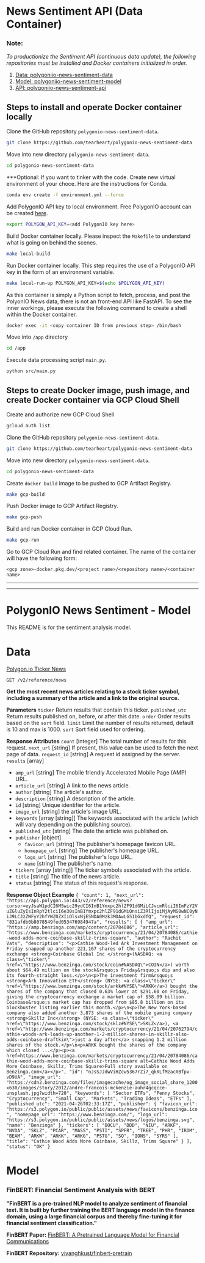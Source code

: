 # News Sentiment API (Data Container)

### Note:
*To productionize the Sentiment API (continuous data update), the following repositories must be installed and Docker containers initialized in order.*

1. [Data: polygoniio-news-sentiment-data](https://github.com/tearheart/polygonio-news-sentiment-data)
2. [Model: polygoniio-news-sentiment-model](https://github.com/tearheart/polygonio-news-sentiment-model)
3. [API: polygoniio-news-sentiment-api](https://github.com/tearheart/polygonio-news-sentiment-api)

## Steps to install and operate Docker container locally
Clone the GitHub repository `polygonio-news-sentiment-data`.
``` bash
git clone https://github.com/tearheart/polygonio-news-sentiment-data
```

Move into new directory `polygonio-news-sentiment-data`.
``` bash
cd polygonio-news-sentiment-data
```

***Optional: If you want to tinker with the code.  Create new virtual environment of your choce.  Here are the instructions for Conda.
``` bash
conda env create -f environment.yml --force
```

Add PolygonIO API key to local environment.  Free PolygonIO account can be created [here](https://polygon.io/).
``` bash
export POLYGON_API_KEY=<add PolygonIO key here>
```

Build Docker container locally.  Please inspect the `Makefile` to understand what is going on behind the scenes.
``` bash
make local-build
```

Run Docker container locally. This step requires the use of a PolygonIO API key in the form of an environment variable.
``` bash
make local-run-up POLYGON_API_KEY=$(echo $POLYGON_API_KEY)
```

As this container is simply a Python script to fetch, process, and post the PolyonIO News data, there is not an front-end API like FastAPI.  To see the inner workings, please execute the following command to create a shell within the Docker container.
``` bash
docker exec -it <copy container ID from previous step> /bin/bash
```

Move into `/app` directory
``` bash
cd /app
```

Execute data processing script `main.py`.
``` bash
python src/main.py
```

## Steps to create Docker image, push image, and create Docker container via GCP Cloud Shell
Create and authorize new GCP Cloud Shell
``` bash
gcloud auth list
```

Clone the GitHub repository `polygonio-news-sentiment-data`.
``` bash
git clone https://github.com/tearheart/polygonio-news-sentiment-data
```

Move into new directory `polygonio-news-sentiment-data`.
``` bash
cd polygonio-news-sentiment-data
```

Create `docker build` image to be pushed to GCP Artifact Registry.
``` bash
make gcp-build
```

Push Docker image to GCP Artifact Registry.
``` bash
make gcp-push
```

Build and run Docker container in GCP Cloud Run.
``` bash
make gcp-run
```

Go to GCP Cloud Run and find related container.  The name of the container will have the following form: 

```<gcp zone>-docker.pkg.dev/<project name>/<repository name>/<container name>```

---
---

# PolygonIO News Sentiment - Model

This README is for the sentiment analysis model.

# Data
[Polygon.io Ticker News](https://polygon.io/docs/stocks/get_v2_reference_news)

`GET /v2/reference/news`

**Get the most recent news articles relating to a stock ticker symbol, including a summary of the article and a link to the original source.**

**Parameters**
`ticker` Return results that contain this ticker.
`published_utc` Return results published on, before, or after this date.
`order` Order results based on the `sort` field.
`limit` Limit the number of results returned, default is 10 and max is 1000.
`sort` Sort field used for ordering.

**Response Attributes**
`count` [integer] The total number of results for this request.
`next_url` [string] If present, this value can be used to fetch the next page of data.
`request_id` [string] A request id assigned by the server.
`results` [array]
- `amp_url` [string] The mobile friendly Accelerated Mobile Page (AMP) URL.
- `article_url` [string] A link to the news article.
- `author` [string] The article's author.
- `description` [string] A description of the article.
- `id` [string] Unique identifier for the article.
- `image_url` [string] the article's image URL.
- `keywords` [array [string]] The keywords associated with the article (which will vary depending on the publishing source).
- `published_utc` [string] The date the article was published on.
- `publisher` [object]
    - `favicon_url` [string] The publisher's homepage favicon URL.
    - `homepage_url` [string] The publisher's homepage URL.
    - `logo_url` [string] The publisher's logo URL.
    - `name` [string] The publisher's name.
- `tickers` [array [string]] The ticker symbols associated with the article.
- `title` [string] The title of the news article.
- `status` [string] The status of this request's response.

**Response Object Example**
`
{
 "count": 1,
 "next_url": "https://api.polygon.io:443/v2/reference/news?cursor=eyJsaW1pdCI6MSwic29ydCI6InB1Ymxpc2hlZF91dGMiLCJvcmRlciI6ImFzY2VuZGluZyIsInRpY2tlciI6e30sInB1Ymxpc2hlZF91dGMiOnsiZ3RlIjoiMjAyMS0wNC0yNiJ9LCJzZWFyY2hfYWZ0ZXIiOlsxNjE5NDA0Mzk3MDAwLG51bGxdfQ",
 "request_id": "831afdb0b8078549fed053476984947a",
 "results": [
  {
   "amp_url": "https://amp.benzinga.com/amp/content/20784086",
   "article_url": "https://www.benzinga.com/markets/cryptocurrency/21/04/20784086/cathie-wood-adds-more-coinbase-skillz-trims-square",
   "author": "Rachit Vats",
   "description": "<p>Cathie Wood-led Ark Investment Management on Friday snapped up another 221,167 shares of the cryptocurrency exchange <strong>Coinbase Global Inc </strong>(NASDAQ: <a class=\"ticker\" href=\"https://www.benzinga.com/stock/coin#NASDAQ\">COIN</a>) worth about $64.49 million on the stock&rsquo;s Friday&rsquo;s dip and also its fourth-straight loss.</p>\n<p>The investment firm&rsquo;s <strong>Ark Innovation ETF</strong> (NYSE: <a class=\"ticker\" href=\"https://www.benzinga.com/stock/arkk#NYSE\">ARKK</a>) bought the shares of the company that closed 0.63% lower at $291.60 on Friday, giving the cryptocurrency exchange a market cap of $58.09 billion. Coinbase&rsquo;s market cap has dropped from $85.8 billion on its blockbuster listing earlier this month.</p>\n<p>The New York-based company also added another 3,873 shares of the mobile gaming company <strong>Skillz Inc</strong> (NYSE: <a class=\"ticker\" href=\"https://www.benzinga.com/stock/sklz#NYSE\">SKLZ</a>), <a href=\"http://www.benzinga.com/markets/cryptocurrency/21/04/20762794/cathie-woods-ark-loads-up-another-1-2-million-shares-in-skillz-also-adds-coinbase-draftkin\">just a day after</a> snapping 1.2 million shares of the stock.</p>\n<p>ARKK bought the shares of the company which closed ...</p><p><a href=https://www.benzinga.com/markets/cryptocurrency/21/04/20784086/cathie-wood-adds-more-coinbase-skillz-trims-square alt=Cathie Wood Adds More Coinbase, Skillz, Trims Square>Full story available on Benzinga.com</a></p>",
   "id": "nJsSJJdwViHZcw5367rZi7_qkXLfMzacXBfpv-vD9UA",
   "image_url": "https://cdn2.benzinga.com/files/imagecache/og_image_social_share_1200x630/images/story/2012/andre-francois-mckenzie-auhr4gcqcce-unsplash.jpg?width=720",
   "keywords": [
    "Sector ETFs",
    "Penny Stocks",
    "Cryptocurrency",
    "Small Cap",
    "Markets",
    "Trading Ideas",
    "ETFs"
   ],
   "published_utc": "2021-04-26T02:33:17Z",
   "publisher": {
    "favicon_url": "https://s3.polygon.io/public/public/assets/news/favicons/benzinga.ico",
    "homepage_url": "https://www.benzinga.com/",
    "logo_url": "https://s3.polygon.io/public/public/assets/news/logos/benzinga.svg",
    "name": "Benzinga"
   },
   "tickers": [
    "DOCU",
    "DDD",
    "NIU",
    "ARKF",
    "NVDA",
    "SKLZ",
    "PCAR",
    "MASS",
    "PSTI",
    "SPFR",
    "TREE",
    "PHR",
    "IRDM",
    "BEAM",
    "ARKW",
    "ARKK",
    "ARKG",
    "PSTG",
    "SQ",
    "IONS",
    "SYRS"
   ],
   "title": "Cathie Wood Adds More Coinbase, Skillz, Trims Square"
  }
 ],
 "status": "OK"
}
`

# Model

### FinBERT: Financial Sentiment Analysis with BERT

**"FinBERT is a pre-trained NLP model to analyze sentiment of financial text. It is built by further training the BERT language model in the finance domain, using a large financial corpus and thereby fine-tuning it for financial sentiment classification."**

**FinBERT Paper:** [FinBERT: A Pretrained Language Model for Financial Communications](https://arxiv.org/pdf/2006.08097)

**FinBERT Repository:** [yiyanghkust/finbert-pretrain](https://huggingface.co/yiyanghkust/finbert-pretrain)
